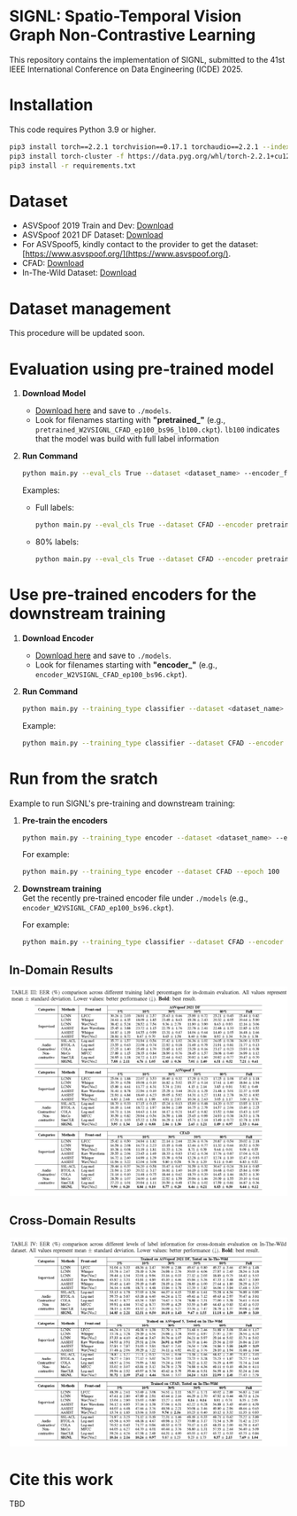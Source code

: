 # SIGNL: Spatio-Temporal Vision Graph Non-Contrastive Learning

This repository contains the implementation of SIGNL, submitted to the 41st IEEE International Conference on Data Engineering (ICDE) 2025.


# Installation

This code requires Python 3.9 or higher.

```bash
pip3 install torch==2.2.1 torchvision==0.17.1 torchaudio==2.2.1 --index-url https://download.pytorch.org/whl/cu121
pip3 install torch-cluster -f https://data.pyg.org/whl/torch-2.2.1+cu121.html
pip3 install -r requirements.txt
```

# Dataset

- ASVSpoof 2019 Train and Dev: [Download](https://datashare.ed.ac.uk/handle/10283/3336)
- ASVSpoof 2021 DF Dataset: [Download](https://zenodo.org/records/4835108)
- For ASVSpoof5, kindly contact to the provider to get the dataset: [https://www.asvspoof.org/](https://www.asvspoof.org/).
- CFAD: [Download](https://zenodo.org/records/8122764)
- In-The-Wild Dataset: [Download](https://owncloud.fraunhofer.de/index.php/s/JZgXh0JEAF0elxa)

# Dataset management

This procedure will be updated soon.

# Evaluation using pre-trained model

1. **Download Model**  
   - [Download here](https://drive.google.com/drive/folders/16F1vfRSpuRWV4bj9xwHhtzXIPdRHpYbo?usp=sharing) and save to `./models`.  
   - Look for filenames starting with **"pretrained_"** (e.g., `pretrained_W2VSIGNL_CFAD_ep100_bs96_lb100.ckpt`). `lb100` indicates that the model was build with full label information

2. **Run Command**  
    ```bash
    python main.py --eval_cls True --dataset <dataset_name> --encoder_file <encoder_file>
    ```

    Examples:
   - Full labels:  
     ```bash
     python main.py --eval_cls True --dataset CFAD --encoder pretrained_SIGNL_CFAD_ep100_bs96_lb100.ckpt
     ```
   - 80% labels:  
     ```bash
     python main.py --eval_cls True --dataset CFAD --encoder pretrained_SIGNL_CFAD_ep100_bs96_lb80.ckpt
     ```


# Use pre-trained encoders for the downstream training

1. **Download Encoder**  
   - [Download here](https://drive.google.com/drive/folders/16F1vfRSpuRWV4bj9xwHhtzXIPdRHpYbo?usp=sharing) and save to `./models`.  
   - Look for filenames starting with **"encoder_"** (e.g., `encoder_W2VSIGNL_CFAD_ep100_bs96.ckpt`).

2. **Run Command**  
    ```bash
    python main.py --training_type classifier --dataset <dataset_name> --encoder_file <encoder_file> --epoch <number_of_epochs> --label_ratio <label_availability_ratio>
    ```
    Example:
    ```bash
    python main.py --training_type classifier --dataset CFAD --encoder encoder_SIGNL_CFAD_ep100_bs96.ckpt --epoch 100 --label_ratio 0.8
    ```  

# Run from the sratch

Example to run SIGNL's pre-training and downstream training:

1. **Pre-train the encoders**  
    ```bash
    python main.py --training_type encoder --dataset <dataset_name> --epoch <number_of_epochs>
    ```

    For example:
    ```bash
    python main.py --training_type encoder --dataset CFAD --epoch 100
    ```
2. **Downstream training**  
    Get the recently pre-trained encoder file under `./models` (e.g., `encoder_W2VSIGNL_CFAD_ep100_bs96.ckpt`).

    For example:
    ```bash
    python main.py --training_type classifier --dataset CFAD --encoder encoder_SIGNL_CFAD_ep100_bs96.ckpt --epoch 100 --label_ratio 0.8
    ```  


## In-Domain Results
![In-Domain](results/indomain.png)

## Cross-Domain Results
![Cross-Domain](results/crossdomain.png)

# Cite this work
TBD

